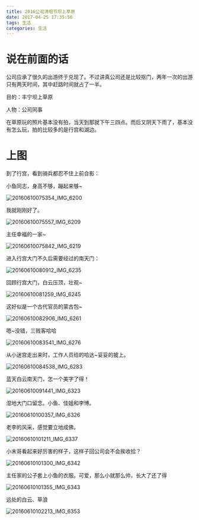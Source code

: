 ```yaml
---
title: 2016公司清明节坝上草原
date: 2017-04-25 17:35:56
tags: 生活
categories: 生活
---
```




# 说在前面的话

公司应承了很久的出游终于兑现了。不过讲真公司还是比较抠门，两年一次的出游只有两天时间，其中赶路时间就占了一半。

目的：丰宁坝上草原

人物：公司同事

在草原玩的照片基本没有拍，当天到那就下午三四点。而后又阴天下雨了，基本没有怎么玩，拍的比较多的是行宫和湖边。

# 上图



到了行宫，看到骑兵都忍不住上前合影：

小鱼同志，身高不够，蹦起来够~

![20160610075354_IMG_6200](2016公司清明节坝上草原/20160610075354_IMG_6200.JPG)





我就刚刚好了。

![20160610075557_IMG_6209](2016公司清明节坝上草原/20160610075557_IMG_6209.JPG)



主任幸福的一家~

![20160610075842_IMG_6219](2016公司清明节坝上草原/20160610075842_IMG_6219.JPG)



进入行宫大门不久后需要经过的南天门：

![20160610080912_IMG_6235](2016公司清明节坝上草原/20160610080912_IMG_6235.JPG)



回顾行宫大门，白云压顶，壮观~

![20160610081259_IMG_6245](2016公司清明节坝上草原/20160610081259_IMG_6245.JPG)



这好似是一个古代官员的蒙古包~

![20160610082906_IMG_6261](2016公司清明节坝上草原/20160610082906_IMG_6261.JPG)



嗯~没错，三贱客哈哈

![20160610083541_IMG_6276](2016公司清明节坝上草原/20160610083541_IMG_6276.JPG)



从小迷宫走出来时，工作人员给的哈达~妥妥的披上。

![20160610084538_IMG_6283](2016公司清明节坝上草原/20160610084538_IMG_6283.JPG)





蓝天白云南天门，怎一个美字了得！

![20160610091441_IMG_6323](2016公司清明节坝上草原/20160610091441_IMG_6323.JPG)





湿地大门口留念。小鱼、佳姐和李博。

![20160610100357_IMG_6326](2016公司清明节坝上草原/20160610100357_IMG_6326.JPG)



老李的风采，感觉要立地成佛。

![20160610101211_IMG_6337](2016公司清明节坝上草原/20160610101211_IMG_6337.JPG)



小末哥看起来好厉害的样子，这样子回公司会不会挨收拾？

![20160610101300_IMG_6342](2016公司清明节坝上草原/20160610101300_IMG_6342.JPG)



主任家的公子套上小鱼的衣服。可爱，那么小就那么帅，长大了还了得

![20160610101355_IMG_6343](2016公司清明节坝上草原/20160610101355_IMG_6343.JPG)



远处的白云、草浪

![20160610102213_IMG_6353](2016公司清明节坝上草原/20160610102213_IMG_6353.JPG)